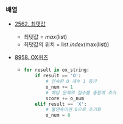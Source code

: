 ### 배열

- [2562. 최댓값](.\Baekjoon_Online_Judge\Step_by_step\04_1D_array\2562_최댓값.py)

  - 최댓값 = _max_(list)
  - 최댓값의 위치 = list._index_(max(list))

- [8958. OX퀴즈](.\Baekjoon_Online_Judge\Step_by_step\04_1D_array\8958_OX퀴즈.py)
  - ```python
    for result in ox_string:
        if result == 'O':
            # 연속된 O 개수 1 증가
            o_num += 1
            # 해당 문제의 점수를 총합에 추가
            score += o_num
        elif result == 'X':
            # 불연속이면 0으로 초기화
            o_num = 0
    ```
